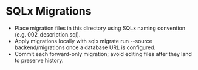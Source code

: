 ﻿# SQLx Migrations

- Place migration files in this directory using SQLx naming convention (e.g.  002_description.sql).
- Apply migrations locally with sqlx migrate run --source backend/migrations once a database URL is configured.
- Commit each forward-only migration; avoid editing files after they land to preserve history.
